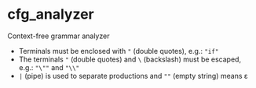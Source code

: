 # cfg_analyzer
Context-free grammar analyzer

- Terminals must be enclosed with `"` (double quotes), e.g.: `"if"`
- The terminals `"` (double quotes) and `\` (backslash) must be escaped, e.g.: `"\""` and `"\\"`
- `|` (pipe) is used to separate productions and `""` (empty string) means &epsilon;
